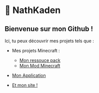 # 🍣 NathKaden
## Bienvenue sur mon Github !


Ici, tu peux découvrir mes projets tels que :

- Mes projets Minecraft :
  - [Mon ressouce pack](https://github.com/NathKaden/KadExtras/releases)
  - [Mon Mod Minecraft](https://docs.google.com/document/d/11jHUtU8JL0FPB0FLZ-KX1cy0t7EHaSThSixlCdjYdjg/edit?usp=sharing)

- [Mon Application](https://github.com/NathKaden/AppsList)

- [Et mon site !](https://beskarfox.com)

<!--
**NathKaden/NathKaden** is a ✨ _special_ ✨ repository because its `README.md` (this file) appears on your GitHub profile.

Here are some ideas to get you started:

- 🔭 I’m currently working on ...
- 🌱 I’m currently learning ...
- 👯 I’m looking to collaborate on ...
- 🤔 I’m looking for help with ...
- 💬 Ask me about ...
- 📫 How to reach me: ...
- 😄 Pronouns: ...
- ⚡ Fun fact: ...
-->
